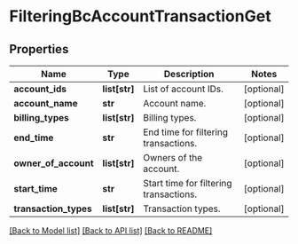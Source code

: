 # FilteringBcAccountTransactionGet

## Properties
Name | Type | Description | Notes
------------ | ------------- | ------------- | -------------
**account_ids** | **list[str]** | List of account IDs. | [optional] 
**account_name** | **str** | Account name. | [optional] 
**billing_types** | **list[str]** | Billing types. | [optional] 
**end_time** | **str** | End time for filtering transactions. | [optional] 
**owner_of_account** | **list[str]** | Owners of the account. | [optional] 
**start_time** | **str** | Start time for filtering transactions. | [optional] 
**transaction_types** | **list[str]** | Transaction types. | [optional] 

[[Back to Model list]](../README.md#documentation-for-models) [[Back to API list]](../README.md#documentation-for-api-endpoints) [[Back to README]](../README.md)

